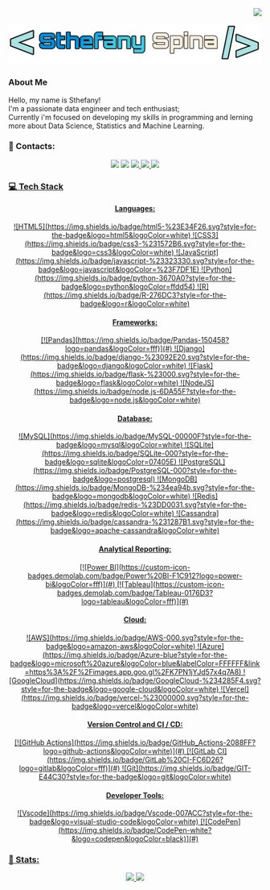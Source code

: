 <p align="right">
  <a href="https://visitorbadge.io/status?path=https%3A%2F%2Fgithub.com%2Fsthefanyspina"><img src="https://api.visitorbadge.io/api/visitors?path=https%3A%2F%2Fgithub.com%2Fsthefanyspina&style=for-the-badge&color=FFF9D0&logoColor=5AB2FF&logo=undefine"/></a>
</p>

<p align="center"><img src="https://github.com/sthefanyspina/sthefanyspina/blob/main/src/Picsart_24-05-15_14-48-19-560.png" width="600" /></p>

### About Me
<p>Hello, my name is Sthefany! </br>
I'm a passionate data engineer and tech enthusiast; </br>
Currently i'm focused on developing my skills in programming and lerning more about Data Science, Statistics and Machine Learning.<p/>

  
### 💬 Contacts:
<div align="center" >
<a href="https://www.linkedin.com/in/sthefany-spina-02bb11202" target="_blank"><img loading="lazy" src="https://img.shields.io/badge/linkedin-5AB2FF?style=for-the-badge&logoColor=FFF9D0&logo=linkedin"/></a> 
<a href = "mailto:sthefanyspina@gmail.com"><img loading="lazy" src="https://img.shields.io/badge/Gmail-5AB2FF?style=for-the-badge&logo=gmail&logoColor=FFF9D0" target="_blank"></a>
<a href="https://x.com/SSDataEng?t=K2PzUwo6HvP1jkxiXcIfyA&s=09/" target="blank"><img loading="lazy" src="https://img.shields.io/badge/X-5AB2FF?style=for-the-badge&logoColor=FFF9D0&logo=x" </a>
<a href="https://sthefanys-tech.vercel.app/" target="blank"><img loading="lazy" src="https://img.shields.io/badge/Portfolio-FF5722?style=for-the-badge&logoColor=FFF9D0&logo=x" </a>
<a href="https://dev.to/sthefanyspina" target="blank"><img loading="lazy" src="https://img.shields.io/badge/Dev.to-0A0A0A?style=for-the-badge&logoColor=FFF9D0&logo=x" </a>
</div>

### 💻 Tech Stack
<div align="center" >
<h4>Languages:</h4>
![HTML5](https://img.shields.io/badge/html5-%23E34F26.svg?style=for-the-badge&logo=html5&logoColor=white) 
![CSS3](https://img.shields.io/badge/css3-%231572B6.svg?style=for-the-badge&logo=css3&logoColor=white) 
![JavaScript](https://img.shields.io/badge/javascript-%23323330.svg?style=for-the-badge&logo=javascript&logoColor=%23F7DF1E) 
![Python](https://img.shields.io/badge/python-3670A0?style=for-the-badge&logo=python&logoColor=ffdd54)
![R](https://img.shields.io/badge/R-276DC3?style=for-the-badge&logo=r&logoColor=white)
</div>

<div align="center" >
  <h4>Frameworks:</h4>
    [![Pandas](https://img.shields.io/badge/Pandas-150458?logo=pandas&logoColor=fff)](#)
    ![Django](https://img.shields.io/badge/django-%23092E20.svg?style=for-the-badge&logo=django&logoColor=white)
    ![Flask](https://img.shields.io/badge/flask-%23000.svg?style=for-the-badge&logo=flask&logoColor=white)
    ![NodeJS](https://img.shields.io/badge/node.js-6DA55F?style=for-the-badge&logo=node.js&logoColor=white)
</div>

<div align="center" >
  <h4>Database:</h4>
    ![MySQL](https://img.shields.io/badge/MySQL-00000F?style=for-the-badge&logo=mysql&logoColor=white)
    ![SQLite](https://img.shields.io/badge/SQLite-000?style=for-the-badge&logo=sqlite&logoColor=07405E)
    ![PostgreSQL](https://img.shields.io/badge/PostgreSQL-000?style=for-the-badge&logo=postgresql)
    ![MongoDB](https://img.shields.io/badge/MongoDB-%234ea94b.svg?style=for-the-badge&logo=mongodb&logoColor=white)
    ![Redis](https://img.shields.io/badge/redis-%23DD0031.svg?style=for-the-badge&logo=redis&logoColor=white)
    ![Cassandra](https://img.shields.io/badge/cassandra-%231287B1.svg?style=for-the-badge&logo=apache-cassandra&logoColor=white)
</div>

<div align="center" >
  <h4>Analytical Reporting:</h4>
    [![Power BI](https://custom-icon-badges.demolab.com/badge/Power%20BI-F1C912?logo=power-bi&logoColor=fff)](#)
    [![Tableau](https://custom-icon-badges.demolab.com/badge/Tableau-0176D3?logo=tableau&logoColor=fff)](#)
</div>

<div align="center" >
 <h4>Cloud:</h4>
    ![AWS](https://img.shields.io/badge/AWS-000.svg?style=for-the-badge&logo=amazon-aws&logoColor=white)
    ![Azure](https://img.shields.io/badge/Azure-blue?style=for-the-badge&logo=microsoft%20azure&logoColor=blue&labelColor=FFFFFF&link=https%3A%2F%2Fimages.app.goo.gl%2FK7PN1jYJd57x4q7A8)
    ![GoogleCloud](https://img.shields.io/badge/GoogleCloud-%234285F4.svg?style=for-the-badge&logo=google-cloud&logoColor=white)
    ![Vercel](https://img.shields.io/badge/vercel-%23000000.svg?style=for-the-badge&logo=vercel&logoColor=white)
</div>

<div align="center" >
  <h4>Version Control and CI / CD:</h4>
    [![GitHub Actions](https://img.shields.io/badge/GitHub_Actions-2088FF?logo=github-actions&logoColor=white)](#)
    [![GitLab CI](https://img.shields.io/badge/GitLab%20CI-FC6D26?logo=gitlab&logoColor=fff)](#)
    ![Git](https://img.shields.io/badge/GIT-E44C30?style=for-the-badge&logo=git&logoColor=white)
</div>

<div align="center" >
  <h4>Developer Tools:</h4>
    ![Vscode](https://img.shields.io/badge/Vscode-007ACC?style=for-the-badge&logo=visual-studio-code&logoColor=white)
    [![CodePen](https://img.shields.io/badge/CodePen-white?&logo=codepen&logoColor=black)](#)
</div>



### 🔭 Stats:
<div align="center">
  <p align="center"><img src="https://github-readme-stats.vercel.app/api/?username=sthefanyspina&style=for-the-badge&title_color=5AB2FF&text_color=41444B&bg_color=#FFFFFF&border_color=121111&show_icons=true&icon_color=5AB2FF&rank_icon=github"/>
  <img src="https://github-readme-stats.vercel.app/api/top-langs/?username=sthefanyspina&style=for-the-badge&title_color=5AB2FF&text_color=41444B&bg_color=#FFFFFF&border_color=121111&show_icons=true&icon_color=5AB2FF&rank_icon=github"/></p>
</div>
